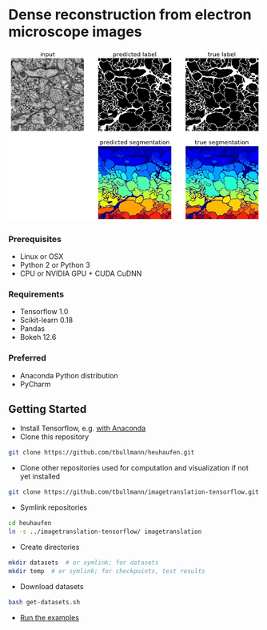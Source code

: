 # Dense reconstruction from electron microscope images

![Result](examples/Example_2D_3Labels_eval_membranes.jpg)

### Prerequisites
- Linux or OSX
- Python 2 or Python 3
- CPU or NVIDIA GPU + CUDA CuDNN

### Requirements
- Tensorflow 1.0
- Scikit-learn 0.18
- Pandas
- Bokeh 12.6

### Preferred
- Anaconda Python distribution
- PyCharm

## Getting Started

- Install Tensorflow, e.g. [with Anaconda](https://www.tensorflow.org/install/install_mac#installing_with_anaconda)
- Clone this repository

```bash
git clone https://github.com/tbullmann/heuhaufen.git
```

- Clone other repositories used for computation and visualization if not yet installed

```bash
git clone https://github.com/tbullmann/imagetranslation-tensorflow.git
```

- Symlink repositories

```bash
cd heuhaufen
ln -s ../imagetranslation-tensorflow/ imagetranslation
```

- Create directories

```bash
mkdir datasets  # or symlink; for datasets
mkdir temp  # or symlink; for checkpoints, test results
```

- Download datasets
```bash
bash get-datasets.sh
```

- [Run the examples](examples/README.md)